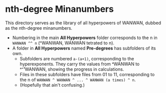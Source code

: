 # nth-degree Minanumbers

This directory serves as the library of all hyperpowers of WANWAN, dubbed as the nth-degree minanumbers.

- Numbering in the main **All Hyperpowers** folder corresponds to the n in `WANWAN ^^ n` (ⁿWANWAN, WANWAN tetrated to n).
- A folder in **All Hyperpowers** named **Pre-degrees** has subfolders of its own.
  - Subfolders are numbered `a-(a+1)`, corresponding to the hyperexponents. They carry the values from ᵃWANWAN to ᵃ⁺¹WANWAN, showing the progress in calculations.
  - Files in these subfolders have files from 01 to 11, corresponding to the n of `WANWAN ^ WANWAN ^ ... ^ WANWAN (a times) ^ n`.
  - (Hopefully that ain't confusing.)
